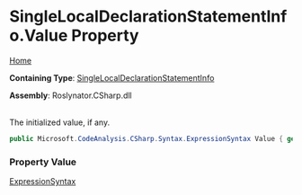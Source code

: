 # SingleLocalDeclarationStatementInfo\.Value Property

[Home](../../../../../README.md)

**Containing Type**: [SingleLocalDeclarationStatementInfo](../README.md)

**Assembly**: Roslynator\.CSharp\.dll

\
The initialized value, if any\.

```csharp
public Microsoft.CodeAnalysis.CSharp.Syntax.ExpressionSyntax Value { get; }
```

### Property Value

[ExpressionSyntax](https://docs.microsoft.com/en-us/dotnet/api/microsoft.codeanalysis.csharp.syntax.expressionsyntax)

